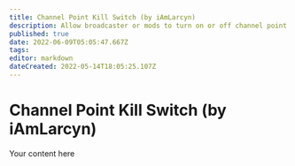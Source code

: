 ```yaml
---
title: Channel Point Kill Switch (by iAmLarcyn)
description: Allow broadcaster or mods to turn on or off channel point rewards.
published: true
date: 2022-06-09T05:05:47.667Z
tags: 
editor: markdown
dateCreated: 2022-05-14T18:05:25.107Z
---
```


# Channel Point Kill Switch (by iAmLarcyn)
Your content here